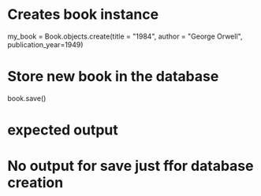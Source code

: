 # Creates book instance
my_book = Book.objects.create(title = "1984", author = "George Orwell", publication_year=1949)
# Store new book in the database
book.save()

# expected output
# No output for save just ffor database creation